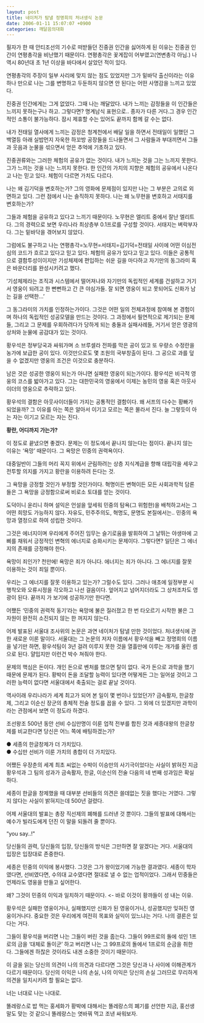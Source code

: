 ```yaml
---
layout: post
title: 네이처가 탐낼 정명희의 처녀생식 논문
date: 2006-01-11 15:07:07 +0900
categories: 깨달음의대화
---
```

필자가 한 때 안티조선의 기수로 떠받들던 진중권 인간을 싫어하게 된 이유는 진중권 인간이 연평총각을 비난했기 때문이다. 연평총각은 꽃게잡이 어부였고(연변총각 아님.) 나 역시 80년대 초 1년 이상을 바다에서 살았던 적이 있다. 

연평총각의 주장이 일부 사리에 맞지 않는 점도 있었지만 그가 밑바닥 출신이라는 이유 하나 만으로 나는 그를 변명하고 두둔하지 않으면 안 된다는 어떤 사명감을 느끼고 있었다. 

진중권 인간에게는 그게 없었다. 그때 나는 깨달았다. 내가 느끼는 감정들을 이 인간들은 느끼지 못하는구나 하고. 그렇다면? 명계남식 표현으로.. 종자가 다른 거다.그 경우 인간적인 소통이 불가능하다. 잠시 제휴할 수는 있어도 끝까지 함께 갈 수는 없다.

내가 전태일 열사에게 느끼는 감정은 청계천에서 배달 일을 하면서 전태일이 일했던 그 백열등 아래 실밥먼지 자욱한 하꼬방 공장들을 드나들면서 그 사람들과 부대끼면서 그들과 웃음과 눈물을 섞으면서 얻은 추억에 기초하고 있다.

진중권류와는 그러한 체험의 공유가 없는 것이다. 내가 느끼는 것을 그는 느끼지 못한다. 그가 느끼는 것을 나는 느끼지 못한다. 한 인간의 가치의 지향은 체험의 공유에서 나온다고 나는 믿고 있다. 체험이 다르면 가치도 다르다.

나는 왜 김기덕을 변호하는가? 그의 영화에 문제점이 있지만 나는 그 부분은 고의로 외면하고 있다. 그런 점에서 나는 솔직하지 못하다. 나는 왜 노무현을 변호하고 서태지를 변호하는가?

그들과 체험을 공유하고 있다고 느끼기 때문이다. 노무현은 엘리트 중에서 잘난 엘리트다. 그의 경력으로 보면 우리나라 최상층부 0.1프로를 구성할 것이다. 서태지는 벼락부자다. 그는 밑바닥을 겪어보지 않았다. 

그럼에도 불구하고 나는 연평총각=노무현=서태지=김기덕=전태일 사이에 어떤 이심전심의 코드가 흐르고 있다고 믿고 있다. 체험의 공유가 있다고 믿고 있다. 이들은 공통적으로 결함투성이이지만 기성체제에 편입하는 쉬운 길을 마다하고 자기만의 동그라미 혹은 바운더리를 완성시키려고 했다. 

‘기성체제라는 조직과 시스템에서 떨어져나와 자기만의 독립적인 세계를 건설하고 거기서 영웅이 되려고 한 뻔뻔하고 간 큰 야심가들. 잘 되면 영웅이 되고 못되어도 신화가 남는 길을 선택한...’

그 동그라미의 가치를 인정하는가이다. 그것은 어떤 일의 전체과정에 참여해 본 경험이며 하나의 독립적인 성공모델을 만드는 것이다. 그 과정에서 필연적으로 제기되는 문제들, 그리고 그 문제를 우회하려다가 당하게 되는 충둘과 실패사례들, 거기서 얻은 영광의 상처와 눈물에 공감대가 있는 것이다. 

황우석은 정부당국과 싸워가며 소 브루셀라 전파를 막은 공이 있고 또 우량소 수정란을 농가에 보급한 공이 있다. 이것만으로도 몇 조원의 국부창출이 된다. 그 공으로 과를 덮을 수 없겠지만 영웅의 조건은 이것으로 충분하다. 

남은 것은 성공한 영웅이 되는가 아니면 실패한 영웅이 되는가이다. 황우석은 비극적 영웅의 코스를 밟아가고 있다. 그는 대한민국의 영웅에서 이제는 농민의 영웅 혹은 아웃사이더의 영웅으로 추락하고 있다. 

황우석의 결함은 아웃사이더들이 가지는 공통적인 결함이다. 왜 서프의 다수는 황빠가 되었을까? 그 이유를 아는 쪽은 알아서 이기고 모르는 쪽은 몰라서 진다. 늘 그렇듯이 아는 자는 이기고 모르는 자는 진다.   


**황란, 어디까지 가는가?**

이 정도로 끝냈으면 좋겠다. 문제는 이 정도에서 끝나지 않는다는 점이다. 끝나지 않는 이유는 ‘욕망’ 때문이다. 그 욕망은 민중의 권력욕이다. 

대중일반이 그들의 머리 꼭지 위에서 군림하려는 상층 지식계급을 향해 대립각을 세우고 전투할 의지를 가지고 황란을 이용하려 든다는 것. 

그 욕망을 긍정할 것인가 부정할 것인가이다. 혁명이든 변혁이든 모든 사회과학적 담론들은 그 욕망을 긍정함으로써 비로소 토대를 얻는 것이다. 

도덕이니 윤리니 하며 설익은 언설을 앞세워 민중의 탐욕(그 위험한)을 배척하고서는 그 어떤 희망도 가능하지 않다. 자유도, 민주주의도, 혁명도, 문명도 본질에서는.. 민중의 욕망과 열정으로 하여 성립한 것이다. 

그것은 에너지이며 우리에게 주어진 임무는 슬기로움을 발휘하여 그 날뛰는 야생마에 고삐를 채워서 긍정적인 변혁의 에너지로 승화시키는 문제이다. 그렇다면? 일단은 그 에너지의 존재를 긍정해야 한다. 

욕망이 죄인가? 천만에! 욕망은 죄가 아니다. 에너지는 죄가 아니다. 그 에너지를 잘못 이용하는 것이 죄일 뿐이다. 

우리는 그 에너지를 잘못 이용하고 있는가? 그럴수도 있다. 그러나 애초에 일정부분 시행착오와 오류시정을 각오하고 나선 걸음이다. 엎어지고 넘어지더라도 그 상처조차도 영광이 된다. 끝까지 가 보기에 성공하기만 한다면.

어쨌든 ‘민중의 권력적 동기’라는 욕망에 불은 질러졌고 한 번 타오르기 시작한 불은 그 자원이 완전히 소진되지 않는 한 꺼지지 않는다. 

어제 발표된 서울대 조사위의 논문은 과연 네이처가 탐낼 만한 것이었다. 처녀생식에 관한 새로운 이론 말이다. 서울대는 그 논문의 저자 이름에서 황우석을 빼고 정명희의 이름을 넣기만 하면, 황우석팀이 3년 걸려 이루지 못한 것을 열흘만에 이루는 개가를 올린 셈으로 된다. 얄밉지만 이런건 박수 쳐줘야 한다. 

문제의 핵심은 돈이다. 개인 돈으로 벤처를 했으면 탈이 없다. 국가 돈으로 과학을 했기 때문에 문제가 된다. 황박이 돈을 조달할 능력이 있다면 어떻게든 그는 일어설 것이고 그러한 능력이 없다면 서울대에서 축출되는 걸로 끝날 것이다. 

역사이래 우리나라가 세계 최고가 되어 본 일이 몇 번이나 있었던가? 금속활자, 한글창제, 그리고 이순신 장군의 총체적 전술 정도를 꼽을 수 있다. 그 외에 더 있겠지만 과학이라는 관점에서 보면 이 정도라 하겠다. 

조선왕조 500년 동안 선비 수십만명이 이룬 업적 전부를 합친 것과 세종대왕의 한글창제를 비교한다면 당신은 어느 쪽에 배팅하겠는가?

● 세종의 한글창제가 더 가치있다.  
● 수십만 선비가 이룬 가치의 총합이 더 가치있다.

어쨌든 우장춘의 세계 최초 씨없는 수박이 이승만의 사기극이었다는 사실이 밝혀진 지금 황우석과 그 팀의 성과가 금속활자, 한글, 이순신의 전술 다음의 네 번째 성과임은 확실하다. 

세종이 한글을 창제했을 때 대부분 선비들의 의견은 쓸데없는 짓을 했다는 거였다. 그렇지 않다는 사실이 밝혀지는데 500년 걸렸다. 

어제 서울대의 발표는 총장 직선제의 폐해를 드러낸 것 뿐이다. 그들의 발표에 대해서는 예수가 빌라도에게 던진 이 말을 되돌려 줄 뿐이다. 

“you say..!"

당신들의 권력, 당신들의 입장, 당신들의 방식은 그만하면 잘 알겠다는 거다. 서울대의 입장은 입장대로 존중한다. 

세종은 민중의 이익에 봉사했다. 그것은 그가 왕이었기에 가능한 결과였다. 세종이 학자였다면, 선비였다면, 수의대 교수였다면 절대로 낼 수 없는 업적이었다. 그래서 민중들은 언제라도 영웅을 만들고 싶어한다. 

왜? 그것이 민중의 이익과 일치하기 때문이다. <- 바로 이것이 황까들이 성 내는 이유.

황우석은 실패한 영웅이거나, 실패했지만 신화가 된 영웅이거나, 성공했지만 잊혀진 영웅이거나다. 중요한 것은 우리에게 여전히 목표와 실익이 있느냐는 거다. 나의 결론은 있다는 거다. 

그들이 황우석을 버리면 나는 그들이 버린 것을 줍는다. 그들이 99프로의 돌에 섞인 1프로의 금을 ‘대체로 돌이군’ 하고 버리면 나는 그 99프로의 돌에서 1프로의 순금을 취한다. 그들에겐 하찮은 것이라도 내겐 소중한 것이기 때문이다. 

이 글을 읽는 당신의 의견이 나의 의견과 다르다면 그것은 당신과 나 사이에 이해관계가 다르기 때문이다. 당신의 이익은 나의 손실, 나의 이익은 당신의 손실 그러므로 무리하게 의견을 일치시키려 할 필요는 없다. 

너는 너대로 나는 나대로. 

똘레랑스로 밥 먹는 홍세화가 황박에 대해서는 똘레랑스의 폐기를 선언한 지금, 홍선생 말도 맞는 것 같으니 똘레랑스는 엿바꿔 먹고 조낸 싸워보자.